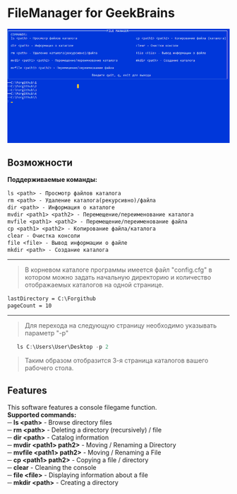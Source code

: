 ﻿FileManager for GeekBrains
==========================

![FileManagerScreen](https://github.com/mrmorgano001/lessons-gb/blob/main/lesson-9/images/screnn.png)

Возможности
-----------
**Поддерживаемые команды:**

    ls <path> - Просмотр файлов каталога
    rm <path> - Удаление каталога(рекурсивно)/файла
    dir <path> - Информация о каталоге
    mvdir <path1> <path2> - Перемещение/переименование каталога
    mvfile <path1> <path2> - Перемещение/переименование файла
    cp <path1> <path2> - Копирование файла/каталога
    clear - Очистка консоли
    file <file> - Вывод информации о файле
    mkdir <path> - Создание каталога
____

>В корневом каталоге программы имеется файл "config.cfg" в котором можно задать начальную директорию
и количество отображаемых каталогов на одной странице.
```CFG
lastDirectory = C:\Forgithub
pageCount = 10
```
____
>Для перехода на следующую страницу необходимо указывать параметр "-p"
```C#
   ls C:\Users\User\Desktop -p 2
```
>Таким образом отобразится 3-я страница каталогов вашего рабочего стола.

<h2>Features</h2>
This software features a console filegame function.
<br><b>Supported commands:</b>
<br>─ <b>ls &lt;path&gt;</b> - Browse directory files
<br>─ <b>rm &lt;path&gt;</b> - Deleting a directory (recursively) / file
<br>─ <b>dir &lt;path&gt;</b> - Catalog information
<br>─ <b>mvdir &lt;path1&gt; path2&gt;</b> - Moving / Renaming a Directory
<br>─ <b>mvfile &lt;path1&gt; path2&gt;</b> - Moving / Renaming a File
<br>─ <b>cp &lt;path1&gt; path2&gt;</b> - Copying a file / directory
<br>─ <b>clear</b> - Cleaning the console
<br>─ <b>file &lt;file&gt;</b> - Displaying information about a file
<br>─ <b>mkdir &lt;path&gt;</b> - Creating a directory
